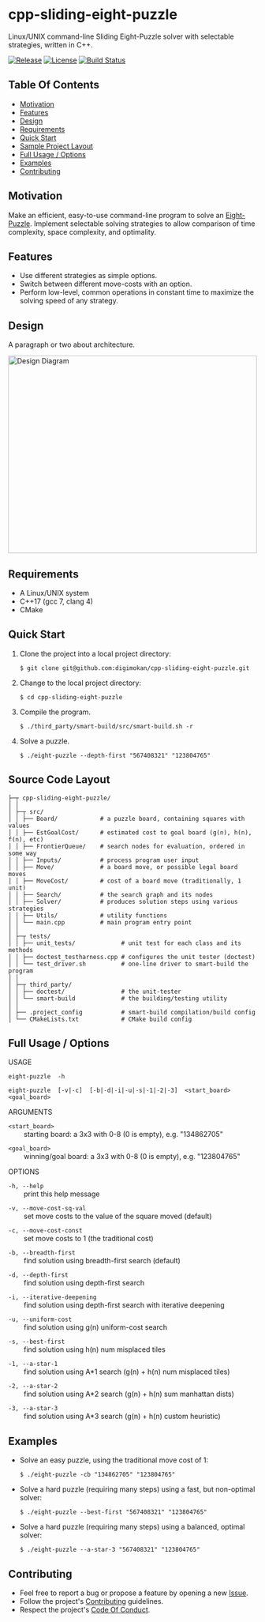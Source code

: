 # cpp-sliding-eight-puzzle

Linux/UNIX command-line Sliding Eight-Puzzle solver with selectable strategies,
written in C++.

[![Release](https://img.shields.io/github/release/digimokan/cpp-sliding-eight-puzzle.svg?label=release)](https://github.com/digimokan/cpp-sliding-eight-puzzle/releases/latest "Latest Release Notes")
[![License](https://img.shields.io/badge/license-MIT-blue.svg?label=license)](LICENSE.txt "Project License")
[![Build Status](https://img.shields.io/travis/com/digimokan/cpp-sliding-eight-puzzle/master.svg?label=linux+build)](https://travis-ci.com/digimokan/cpp-sliding-eight-puzzle "Build And Test Results From Master Branch")

## Table Of Contents

* [Motivation](#motivation)
* [Features](#features)
* [Design](#design)
* [Requirements](#requirements)
* [Quick Start](#quick-start)
* [Sample Project Layout](#sample-project-layout)
* [Full Usage / Options](#full-usage--options)
* [Examples](#examples)
* [Contributing](#contributing)

## Motivation

Make an efficient, easy-to-use command-line program to solve an
[Eight-Puzzle](https://en.wikipedia.org/wiki/15_puzzle). Implement selectable
solving strategies to allow comparison of time complexity, space complexity,
and optimality.

## Features

* Use different strategies as simple options.
* Switch between different move-costs with an option.
* Perform low-level, common operations in constant time to maximize the solving
  speed of any strategy.

## Design

A paragraph or two about architecture.

<img src="readme_assets/design_diagram.svg" width="100%" height="400" alt="Design Diagram">

## Requirements

* A Linux/UNIX system
* C++17 (gcc 7, clang 4)
* CMake

## Quick Start

1. Clone the project into a local project directory:

   ```shell
   $ git clone git@github.com:digimokan/cpp-sliding-eight-puzzle.git
   ```

2. Change to the local project directory:

   ```shell
   $ cd cpp-sliding-eight-puzzle
   ```

3. Compile the program.

   ```shell
   $ ./third_party/smart-build/src/smart-build.sh -r
   ```

3. Solve a puzzle.

   ```shell
   $ ./eight-puzzle --depth-first "567408321" "123804765"
   ```

## Source Code Layout

```
├─┬ cpp-sliding-eight-puzzle/
│ │
│ ├─┬ src/
│ │ ├── Board/            # a puzzle board, containing squares with values
│ │ ├── EstGoalCost/      # estimated cost to goal board (g(n), h(n), f(n), etc)
│ │ ├── FrontierQueue/    # search nodes for evaluation, ordered in some way
│ │ ├── Inputs/           # process program user input
│ │ ├── Move/             # a board move, or possible legal board moves
│ │ ├── MoveCost/         # cost of a board move (traditionally, 1 unit)
│ │ ├── Search/           # the search graph and its nodes
│ │ ├── Solver/           # produces solution steps using various strategies
│ │ ├── Utils/            # utility functions
│ │ └── main.cpp          # main program entry point
│ │
│ ├─┬ tests/
│ │ ├── unit_tests/             # unit test for each class and its methods
│ │ ├── doctest_testharness.cpp # configures the unit tester (doctest)
│ │ └── test_driver.sh          # one-line driver to smart-build the program
│ │
│ ├─┬ third_party/
│ │ ├── doctest/                # the unit-tester
│ │ └── smart-build             # the building/testing utility
│ │
│ ├── .project_config           # smart-build compilation/build config
│ └── CMakeLists.txt            # CMake build config
```

## Full Usage / Options

USAGE

`eight-puzzle  -h`

`eight-puzzle  [-v|-c]  [-b|-d|-i|-u|-s|-1|-2|-3]  <start_board>  <goal_board>`  

ARGUMENTS

`<start_board>`  
&nbsp; &nbsp; &nbsp; &nbsp; starting board: a 3x3 with 0-8 (0 is empty), e.g. "134862705"

`<goal_board>`  
&nbsp; &nbsp; &nbsp; &nbsp; winning/goal board: a 3x3 with 0-8 (0 is empty), e.g. "123804765"

OPTIONS

`-h, --help`  
&nbsp; &nbsp; &nbsp; &nbsp; print this help message

`-v, --move-cost-sq-val`  
&nbsp; &nbsp; &nbsp; &nbsp; set move costs to the value of the square moved (default)

`-c, --move-cost-const`  
&nbsp; &nbsp; &nbsp; &nbsp; set move costs to 1 (the traditional cost)

`-b, --breadth-first`  
&nbsp; &nbsp; &nbsp; &nbsp; find solution using breadth-first search (default)

`-d, --depth-first`  
&nbsp; &nbsp; &nbsp; &nbsp; find solution using depth-first search

`-i, --iterative-deepening`  
&nbsp; &nbsp; &nbsp; &nbsp; find solution using depth-first search with iterative deepening

`-u, --uniform-cost`  
&nbsp; &nbsp; &nbsp; &nbsp; find solution using g(n) uniform-cost search

`-s, --best-first`  
&nbsp; &nbsp; &nbsp; &nbsp; find solution using h(n) num misplaced tiles

`-1, --a-star-1`  
&nbsp; &nbsp; &nbsp; &nbsp; find solution using A*1 search (g(n) + h(n) num misplaced tiles)

`-2, --a-star-2`  
&nbsp; &nbsp; &nbsp; &nbsp; find solution using A*2 search (g(n) + h(n) sum manhattan dists)

`-3, --a-star-3`  
&nbsp; &nbsp; &nbsp; &nbsp; find solution using A*3 search (g(n) + h(n) custom heuristic)

## Examples

* Solve an easy puzzle, using the traditional move cost of 1:

   ```shell
   $ ./eight-puzzle -cb "134862705" "123804765"
   ```

* Solve a hard puzzle (requiring many steps) using a fast, but non-optimal solver:

   ```shell
   $ ./eight-puzzle --best-first "567408321" "123804765"
   ```

* Solve a hard puzzle (requiring many steps) using a balanced, optimal solver:

   ```shell
   $ ./eight-puzzle --a-star-3 "567408321" "123804765"
   ```

## Contributing

* Feel free to report a bug or propose a feature by opening a new
  [Issue](https://github.com/digimokan/cpp-sliding-eight-puzzle/issues).
* Follow the project's [Contributing](CONTRIBUTING.md) guidelines.
* Respect the project's [Code Of Conduct](CODE_OF_CONDUCT.md).

